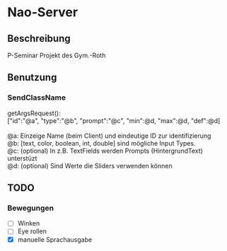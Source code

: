 # Nao-Server
## Beschreibung
P-Seminar Projekt des Gym.-Roth

## Benutzung
### SendClassName
  getArgsRequest():<br/>
    \["id":"@a", "type":"@b", "prompt":"@c"\, "min":@d, "max":@d, "def":@d\]<br/>
      <br/>
      <tab>\@a: Einzeige Name (beim Client) und eindeutige ID zur identifizierung<br/>
      \@b: [text, color, boolean, int, double] sind mögliche Input Types.<br/>
      \@c: (optional) In z.B. TextFields werden Prompts (HintergrundText) unterstüzt<br/>
      \@d: (optional) Sind Werte die Sliders verwenden können<br/>
    
## TODO
### Bewegungen
  - [ ] Winken
  - [ ] Eye rollen
  - [x] manuelle Sprachausgabe
